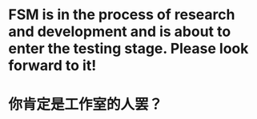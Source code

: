 # FSM is in the process of research and development and is about to enter the testing stage. Please look forward to it!
# 你肯定是工作室的人罢？
